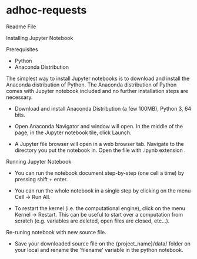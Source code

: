 # adhoc-requests
Readme File

Installing Jupyter Notebook

Prerequisites

- Python
- Anaconda Distribution



The simplest way to install Jupyter notebooks is to download and install the Anaconda distribution of Python. The Anaconda distribution of Python comes with Jupyter notebook included and no further installation steps are necessary.


- Download and install Anaconda Distribution (a few 100MB), Python 3, 64 bits.

- Open Anaconda Navigator and window will open. In the middle of the page, in the Jupyter notebook tile, click Launch.

- A Jupyter file browser will open in a web browser tab. Navigate to the directory you put the notebook in. Open the file with .ipynb extension .





Running Jupyter Notebook

- You can run the notebook document step-by-step (one cell a time) by pressing shift + enter.

- You can run the whole notebook in a single step by clicking on the menu Cell -> Run All.

- To restart the kernel (i.e. the computational engine), click on the menu Kernel -> Restart. This can be useful to start over a computation from scratch (e.g. variables are deleted, open files are closed, etc…).




Re-runing notebook with new source file.

- Save your downloaded source file on the {project_name}/data/ folder on your local and rename the 'filename' variable in the python notebook.


